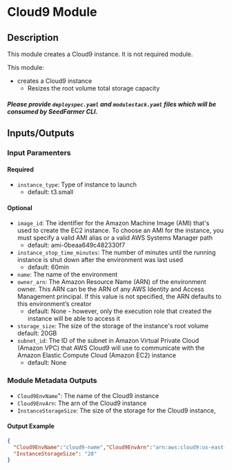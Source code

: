 # Cloud9 Module

## Description

This module creates a Cloud9 instance.  It is not required module.

This module:
- creates a Cloud9 instance
  - Resizes the root volume total storage capacity

##### Please provide `deployspec.yaml` and `modulestack.yaml` files which will be consumed by SeedFarmer CLI.

## Inputs/Outputs

### Input Paramenters

#### Required

- `instance_type`: Type of instance to launch
  - default: t3.small

#### Optional

- `image_id`: The identifier for the Amazon Machine Image (AMI) that's used to create
the EC2 instance. To choose an AMI for the instance, you must specify a
valid AMI alias or a valid AWS Systems Manager path
  - default: ami-0beaa649c482330f7
- `instance_stop_time_minutes`: The number of minutes until the running instance is shut down after the environment was last used
  - default: 60min
- `name`: The name of the environment
- `owner_arn`: The Amazon Resource Name (ARN) of the environment owner. This ARN can be the ARN of any AWS Identity and Access Management principal. If this value is not specified, the ARN defaults to this environment’s creator
  - default: None - however, only the execution role that created the instance will be able to access it
- `storage_size`: The size of the storage of the instance's root volume
    default: 20GB
- `subnet_id`: The ID of the subnet in Amazon Virtual Private Cloud (Amazon VPC) that AWS Cloud9 will use to communicate with the Amazon Elastic Compute Cloud (Amazon EC2) instance
  - default: None

### Module Metadata Outputs

- `Cloud9EnvName`": The name of the Cloud9 instance
- `Cloud9EnvArn`: The arn of the Cloud9 instance
- `InstanceStorageSize`: The size of the storage for the Cloud9 instance,
#### Output Example

```json
{
  "Cloud9EnvName":"cloud9-name","Cloud9EnvArn":"arn:aws:cloud9:us-east-2:000000000:environment:72a3asda1fad4512718114deaad572e",
  "InstanceStorageSize": "20"
}
```
